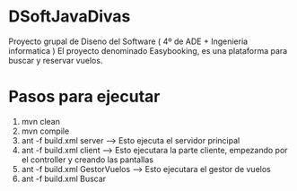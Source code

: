 # DSoftJavaDivas

Proyecto grupal de Diseno del Software ( 4º de ADE + Ingenieria informatica ) 
El proyecto denominado Easybooking, es una plataforma para buscar y reservar vuelos. 

# Pasos para ejecutar

1. mvn clean 
2. mvn compile
3. ant -f build.xml server --> Esto ejecuta el servidor principal
4. ant -f build.xml client --> Esto ejecutara la parte cliente, empezando por el controller y creando las pantallas
5. ant -f build.xml GestorVuelos --> Esto ejecutara el gestor de vuelos
6. ant -f build.xml Buscar
